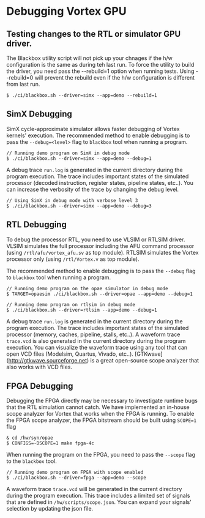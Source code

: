 # Debugging Vortex GPU

## Testing changes to the RTL or simulator GPU driver.

The Blackbox utility script will not pick up your chnages if the h/w configuration is the same as during teh last run.
To force the utility to build the driver, you need pass the --rebuild=1 option when running tests. 
Using --rebuild=0 will prevent the rebuild even if the h/w configuration is different from last run.

    $ ./ci/blackbox.sh --driver=simx --app=demo --rebuild=1

## SimX Debugging

SimX cycle-approximate simulator allows faster debugging of Vortex kernels' execution. 
The recommended method to enable debugging is to pass the `--debug=<level>` flag to `blackbox` tool when running a program.

    // Running demo program on SimX in debug mode
    $ ./ci/blackbox.sh --driver=simx --app=demo --debug=1

A debug trace `run.log` is generated in the current directory during the program execution. The trace includes important states of the simulated processor (decoded instruction, register states, pipeline states, etc..). You can increase the verbosity of the trace by changing the debug level.

    // Using SimX in debug mode with verbose level 3
    $ ./ci/blackbox.sh --driver=simx --app=demo --debug=3

## RTL Debugging

To debug the processor RTL, you need to use VLSIM or RTLSIM driver. VLSIM simulates the full processor including the AFU command processor (using `/rtl/afu/vortex_afu.sv` as top module). RTLSIM simulates the Vortex processor only (using `/rtl/Vortex.v` as top module).

The recommended method to enable debugging is to pass the `--debug` flag to `blackbox` tool when running a program.

    // Running demo program on the opae simulator in debug mode
    $ TARGET=opaesim ./ci/blackbox.sh --driver=opae --app=demo --debug=1

    // Running demo program on rtlsim in debug mode
    $ ./ci/blackbox.sh --driver=rtlsim --app=demo --debug=1

A debug trace `run.log` is generated in the current directory during the program execution. The trace includes important states of the simulated processor (memory, caches, pipeline, stalls, etc..). A waveform trace `trace.vcd` is also generated in the current directory during the program execution. You can visualize the waveform trace using any tool that can open VCD files (Modelsim, Quartus, Vivado, etc..). [GTKwave] (http://gtkwave.sourceforge.net) is a great open-source scope analyzer that also works with VCD files.

## FPGA Debugging

Debugging the FPGA directly may be necessary to investigate runtime bugs that the RTL simulation cannot catch. We have implemented an in-house scope analyzer for Vortex that works when the FPGA is running. To enable the FPGA scope analyzer, the FPGA bitstream should be built using `SCOPE=1` flag

    & cd /hw/syn/opae
    $ CONFIGS=-DSCOPE=1 make fpga-4c

When running the program on the FPGA, you need to pass the `--scope` flag to the `blackbox` tool.

    // Running demo program on FPGA with scope enabled
    $ ./ci/blackbox.sh --driver=fpga --app=demo --scope


A waveform trace `trace.vcd` will be generated in the current directory during the program execution. This trace includes a limited set of signals that are defined in `/hw/scripts/scope.json`. You can expand your signals' selection by updating the json file.